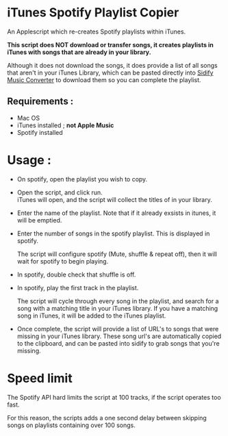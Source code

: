 # iTunes Spotify Playlist Copier

An Applescript which re-creates Spotify playlists within iTunes.

**This script does NOT download or transfer songs, it creates playlists in iTunes with songs
that are already in your library.**

Although it does not download the songs, it does provide a list of
all songs that aren't in your iTunes Library, which can be pasted
directly into [Sidify Music Converter](https://www.sidify.com/en1/)
to download them so you can complete the playlist.

## Requirements : 

 - Mac OS
 - iTunes installed ; **not Apple Music**
 - Spotify installed

# Usage : 
- On spotify, open the playlist you wish to copy.

- Open the script, and click run.  
  iTunes will open, and the script will collect the titles of in your library.
  
- Enter the name of the playlist. 
  Note that if it already exsists in itunes, it will be emptied.

- Enter the number of songs in the spotify playlist.
  This is displayed in spotify.
  
  The script will configure spotify (Mute, shuffle & repeat off), 
  then it will wait for spotify to begin playing.

- In spotify, double check that shuffle is off.
- In spotify, play the first track in the playlist.

  The script will cycle through every song in the playlist, and search for a song with a matching title in your iTunes library.
  If you have a matching song in iTunes, it will be added to the iTunes playlist.
  
- Once complete, the script will provide a list of URL's to songs that were missing in your iTunes library.
  These song url's are automatically copied to the clipboard, and can be pasted into sidify to grab songs that you're missing.

# Speed limit
  The Spotify API hard limits the script at 100 tracks, if the script operates too fast.
  
  For this reason, the scripts adds a one second delay between skipping songs 
  on playlists containing over 100 songs. 
